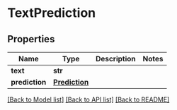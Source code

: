 # TextPrediction

## Properties
Name | Type | Description | Notes
------------ | ------------- | ------------- | -------------
**text** | **str** |  | 
**prediction** | [**Prediction**](Prediction.md) |  | 

[[Back to Model list]](../README.md#documentation-for-models) [[Back to API list]](../README.md#documentation-for-api-endpoints) [[Back to README]](../README.md)


